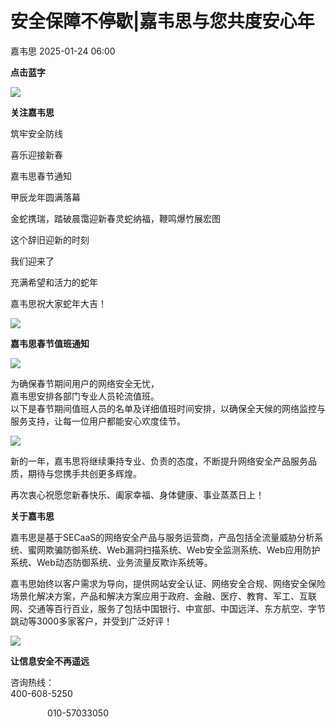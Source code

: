 #  安全保障不停歇|嘉韦思与您共度安心年   
 嘉韦思   2025-01-24 06:00  
  
**点击蓝字**  
  
![](https://mmbiz.qpic.cn/mmbiz_png/7RWXztgAJcjGjovEoicw3ibBMoA5LcNTocFQw8tpgESWicfjcCMeqahzibSBUHMrNhYEjPoTicEqIcVN89sLbADZ3YA/640?wx_fmt=png "")  
  
**关注嘉韦思**  
  
  
筑牢安全防线  
  
喜乐迎接新春  
  
嘉韦思春节通知  
  
甲辰龙年圆满落幕  
  
金蛇携瑞，踏破晨霭迎新春灵蛇纳福，鞭鸣爆竹展宏图  
  
  
这个辞旧迎新的时刻  
  
我们迎来了  
  
充满希望和活力的蛇年  
  
嘉韦思祝大家蛇年大吉！  
  
  
  
  
![](https://mmbiz.qpic.cn/mmbiz_gif/7RWXztgAJciaD9JS2BapUahI8Qg38WpiaS5icx1fJDaoKfFFBQyb7k2eFH2UicuBxicjFAtwf87669rHkNWywYC42aA/640?wx_fmt=gif "")  
  
  
**嘉韦思春节值班通知**  
  
  
![](https://mmbiz.qpic.cn/mmbiz_gif/7RWXztgAJciaD9JS2BapUahI8Qg38WpiaS5icx1fJDaoKfFFBQyb7k2eFH2UicuBxicjFAtwf87669rHkNWywYC42aA/640?wx_fmt=gif "")  
  
  
为确保春节期间用户的网络安全无忧，  
嘉韦思安排各部门专业人员轮流值班。  
以下是春节期间值班人员的名单及详细值班时间安排，以确保全天候的网络监控与服务支持，让每一位用户都能安心欢度佳节。  
  
  
![](https://mmbiz.qpic.cn/mmbiz_png/7RWXztgAJciaD9JS2BapUahI8Qg38WpiaSWoSWeLic3tHRAMtswbHLL2MicbZNibDCsg5Eo7PibjI4zCWIYKwJavtvVQ/640?wx_fmt=png "")  
  
  
新的一年，嘉韦思将继续秉持专业、负责的态度，不断提升网络安全产品服务品质，期待与您携手共创更多辉煌。  
  
  
再次衷心祝愿您新春快乐、阖家幸福、身体健康、事业蒸蒸日上！  
  
  
  
**关于嘉韦思**  
  
  
  
  
嘉韦思是基于SECaaS的网络安全产品与服务运营商，产品包括全流量威胁分析系统、蜜网欺骗防御系统、Web漏洞扫描系统、Web安全监测系统、Web应用防护系统、Web动态防御系统、业务流量反欺诈系统等。  
  
  
嘉韦思始终以客户需求为导向，提供网站安全认证、网络安全合规、网络安全保险场景化解决方案，产品和解决方案应用于政府、金融、医疗、教育、军工、互联网、交通等百行百业，服务了包括中国银行、中宣部、中国远洋、东方航空、字节跳动等3000多家客户，并受到广泛好评！  
  
  
![](https://mmbiz.qpic.cn/mmbiz_jpg/7RWXztgAJcjeZt2Z5EBAoVEIbX5WSNEuzryDupQlswhx5n8RFAR6OnXXAJY5seU2KfBpbYxIYJ8Gkf36iaYWWeg/640?wx_fmt=jpeg "")  
  
**让信息安全不再遥远**  
  
咨询热线：  
400-608-5250  
  
               010-57033050  
  
